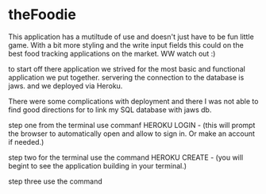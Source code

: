 # theFoodie


This application has a mutiltude of use and doesn't just have to be fun little game. With a bit more styling and the write input fields this could  on the best food tracking applications on the market. WW watch out :)

to start off there application we strived for the most basic and functional application we put together. 
servering the connection to the database is jaws. and we deployed via Heroku. 

There were some complications with deployment and there I was not able to find good directions for to link my SQL database with jaws db. 

step one from the terminal use commanf HEROKU LOGIN - (this will prompt the browser to automatically open and allow to sign in. Or make an account if needed.)  
<!-- imager here  -->
step two for the terminal use the command HEROKU CREATE - (you will begint to see the application building in your terminal.)
<!-- image here or GIF -->
step three use the command